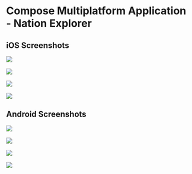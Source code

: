 # Compose Multiplatform Application - Nation Explorer

## iOS Screenshots
<img src="https://github.com/Pablit0x/NationExplorer/assets/76017191/6a6e4115-9936-43ad-bfdd-3bac630a4da1">
<br>
<br>
<img src="https://github.com/Pablit0x/NationExplorer/assets/76017191/fd93a498-a395-4f80-a3bf-7eebbfd26665">
<br>
<br>
<img src="https://github.com/Pablit0x/NationExplorer/assets/76017191/40c33947-799e-4352-a43b-0c1a5746ab62">
<br>
<br>
<img src="https://github.com/Pablit0x/NationExplorer/assets/76017191/21d303c7-8899-4ebe-908e-1c2fe5a68e42">


## Android Screenshots
<img src="https://github.com/Pablit0x/NationExplorer/assets/76017191/523d1e80-27a5-4887-a6ce-9265ad15e02b">
<br>
<br>
<img src="https://github.com/Pablit0x/NationExplorer/assets/76017191/7e735609-6f42-444f-88ba-066271469c4f">
<br>
<br>
<img src="https://github.com/Pablit0x/NationExplorer/assets/76017191/1bd2e3b4-92f7-4ac7-82cf-ecf3005d1e41">
<br>
<br>
<img src="https://github.com/Pablit0x/NationExplorer/assets/76017191/633e25b9-6ebe-442f-a653-bd03609eccdd">
